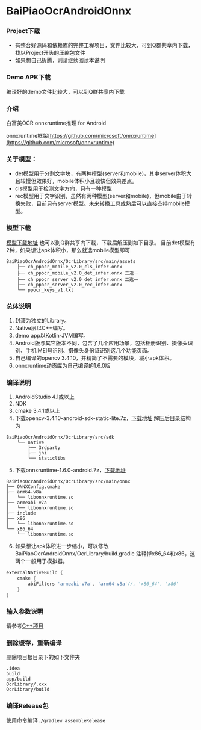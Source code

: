 # BaiPiaoOcrAndroidOnnx

### Project下载

* 有整合好源码和依赖库的完整工程项目，文件比较大，可到Q群共享内下载，找以Project开头的压缩包文件
* 如果想自己折腾，则请继续阅读本说明

### Demo APK下载

编译好的demo文件比较大，可以到Q群共享内下载

### 介绍

白富美OCR onnxruntime推理 for Android

onnxruntime框架[https://github.com/microsoft/onnxruntime](https://github.com/microsoft/onnxruntime)

### 关于模型：

* det模型用于分割文字块，有两种模型(server和mobile)，其中server体积大且较慢但效果好，mobile体积小且较快但效果差点。
* cls模型用于检测文字方向，只有一种模型
* rec模型用于文字识别，虽然有两种模型(server和mobile)，但mobile由于转换失败，目前只有server模型。未来转换工具成熟后可以直接支持mobile模型。

### 模型下载

[模型下载地址](https://github.com/znsoftm/BaiPiaoOCR/tree/main/models)
也可以到Q群共享内下载，下载后解压到如下目录。 目前det模型有2种，如果想让apk体积小，那么就选mobile模型即可

```
BaiPiaoOcrAndroidOnnx/OcrLibrary/src/main/assets
    ├── ch_ppocr_mobile_v2.0_cls_infer.onnx
    ├── ch_ppocr_mobile_v2.0_det_infer.onnx 二选一
    ├── ch_ppocr_server_v2.0_det_infer.onnx 二选一
    ├── ch_ppocr_server_v2.0_rec_infer.onnx
    └── ppocr_keys_v1.txt
```

### 总体说明

1. 封装为独立的Library。
2. Native层以C++编写。
3. demo app以Kotlin-JVM编写。
4. Android版与其它版本不同，包含了几个应用场景，包括相册识别、摄像头识别、手机IMEI号识别、摄像头身份证识别这几个功能页面。
5. 自己编译的opencv 3.4.10，并精简了不需要的模块，减小apk体积。
6. onnxruntime动态库为自己编译的1.6.0版

### 编译说明

1. AndroidStudio 4.1或以上
2. NDK
3. cmake 3.4.1或以上
4. 下载opencv-3.4.10-android-sdk-static-lite.7z，[下载地址](https://gitee.com/benjaminwan/ocr-lite-android-onnx/releases/v1.0.0.20201022)
解压后目录结构为

```
BaiPiaoOcrAndroidOnnx/OcrLibrary/src/sdk
    └── native
        ├── 3rdparty
        ├── jni
        └── staticlibs
```

5. 下载onnxruntime-1.6.0-android.7z，[下载地址](https://gitee.com/benjaminwan/ocr-lite-android-onnx/releases/v1.0.0.20201022)

```
BaiPiaoOcrAndroidOnnx/OcrLibrary/src/main/onnx
├── ONNXConfig.cmake
├── arm64-v8a
│   └── libonnxruntime.so
├── armeabi-v7a
│   └── libonnxruntime.so
├── include
├── x86
│   └── libonnxruntime.so
└── x86_64
    └── libonnxruntime.so
```

6. 如果想让apk体积进一步缩小，可以修改BaiPiaoOcrAndroidOnnx/OcrLibrary/build.gradle
注释掉x86_64和x86，这两个一般用于模拟器。
```groovy
externalNativeBuild {
    cmake {
        abiFilters 'armeabi-v7a', 'arm64-v8a'//, 'x86_64', 'x86'
    }
}
```

### 输入参数说明

请参考[C++项目](https://github.com/znsoftm/BaiPiaoOCR/tree/main/cpp/BaiPiaoOcrOnnx)

### 删除缓存，重新编译

删除项目根目录下的如下文件夹

```
.idea
build
app/build
OcrLibrary/.cxx
OcrLibrary/build
```

### 编译Release包

使用命令编译```./gradlew assembleRelease```
